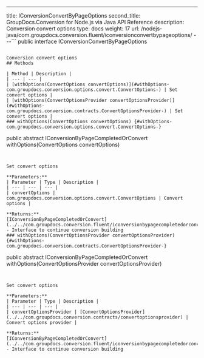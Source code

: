 ---
title: IConversionConvertByPageOptions
second_title: GroupDocs.Conversion for Node.js via Java API Reference
description: Conversion convert options
type: docs
weight: 17
url: /nodejs-java/com.groupdocs.conversion.fluent/iconversionconvertbypageoptions/
---```
public interface IConversionConvertByPageOptions
```

Conversion convert options
## Methods

| Method | Description |
| --- | --- |
| [withOptions(ConvertOptions convertOptions)](#withOptions-com.groupdocs.conversion.options.convert.ConvertOptions-) | Set convert options |
| [withOptions(ConvertOptionsProvider convertOptionsProvider)](#withOptions-com.groupdocs.conversion.contracts.ConvertOptionsProvider-) | Set convert options |
### withOptions(ConvertOptions convertOptions) {#withOptions-com.groupdocs.conversion.options.convert.ConvertOptions-}
```
public abstract IConversionByPageCompletedOrConvert withOptions(ConvertOptions convertOptions)
```


Set convert options

**Parameters:**
| Parameter | Type | Description |
| --- | --- | --- |
| convertOptions | com.groupdocs.conversion.options.convert.ConvertOptions | Convert options |

**Returns:**
[IConversionByPageCompletedOrConvert](../../com.groupdocs.conversion.fluent/iconversionbypagecompletedorconvert) - Interface to continue conversion building
### withOptions(ConvertOptionsProvider convertOptionsProvider) {#withOptions-com.groupdocs.conversion.contracts.ConvertOptionsProvider-}
```
public abstract IConversionByPageCompletedOrConvert withOptions(ConvertOptionsProvider convertOptionsProvider)
```


Set convert options

**Parameters:**
| Parameter | Type | Description |
| --- | --- | --- |
| convertOptionsProvider | [ConvertOptionsProvider](../../com.groupdocs.conversion.contracts/convertoptionsprovider) | Convert options provider |

**Returns:**
[IConversionByPageCompletedOrConvert](../../com.groupdocs.conversion.fluent/iconversionbypagecompletedorconvert) - Interface to continue conversion building
